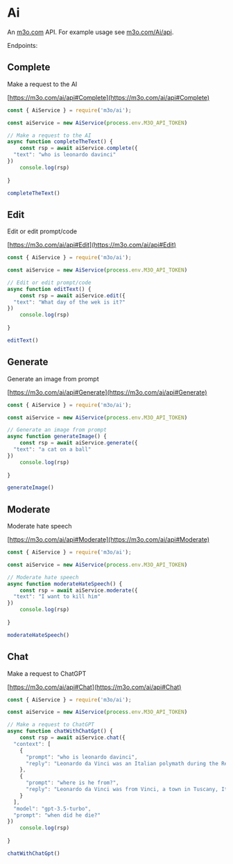 # Ai

An [m3o.com](https://m3o.com) API. For example usage see [m3o.com/Ai/api](https://m3o.com/Ai/api).

Endpoints:

## Complete

Make a request to the AI


[https://m3o.com/ai/api#Complete](https://m3o.com/ai/api#Complete)

```js
const { AiService } = require('m3o/ai');

const aiService = new AiService(process.env.M3O_API_TOKEN)

// Make a request to the AI
async function completeTheText() {
	const rsp = await aiService.complete({
  "text": "who is leonardo davinci"
})
	console.log(rsp)
	
}

completeTheText()
```
## Edit

Edit or edit prompt/code


[https://m3o.com/ai/api#Edit](https://m3o.com/ai/api#Edit)

```js
const { AiService } = require('m3o/ai');

const aiService = new AiService(process.env.M3O_API_TOKEN)

// Edit or edit prompt/code
async function editText() {
	const rsp = await aiService.edit({
  "text": "What day of the wek is it?"
})
	console.log(rsp)
	
}

editText()
```
## Generate

Generate an image from prompt


[https://m3o.com/ai/api#Generate](https://m3o.com/ai/api#Generate)

```js
const { AiService } = require('m3o/ai');

const aiService = new AiService(process.env.M3O_API_TOKEN)

// Generate an image from prompt
async function generateImage() {
	const rsp = await aiService.generate({
  "text": "a cat on a ball"
})
	console.log(rsp)
	
}

generateImage()
```
## Moderate

Moderate hate speech


[https://m3o.com/ai/api#Moderate](https://m3o.com/ai/api#Moderate)

```js
const { AiService } = require('m3o/ai');

const aiService = new AiService(process.env.M3O_API_TOKEN)

// Moderate hate speech
async function moderateHateSpeech() {
	const rsp = await aiService.moderate({
  "text": "I want to kill him"
})
	console.log(rsp)
	
}

moderateHateSpeech()
```
## Chat

Make a request to ChatGPT


[https://m3o.com/ai/api#Chat](https://m3o.com/ai/api#Chat)

```js
const { AiService } = require('m3o/ai');

const aiService = new AiService(process.env.M3O_API_TOKEN)

// Make a request to ChatGPT
async function chatWithChatGpt() {
	const rsp = await aiService.chat({
  "context": [
    {
      "prompt": "who is leonardo davinci",
      "reply": "Leonardo da Vinci was an Italian polymath during the Renaissance period. He was born in 1452 in Vinci, Italy, and is renowned for his contributions to various fields such as science, engineering, art, and anatomy. Da Vinci's most famous works include the Mona Lisa and The Last Supper. He is often considered one of the greatest artists and thinkers of all time."
    },
    {
      "prompt": "where is he from?",
      "reply": "Leonardo da Vinci was from Vinci, a town in Tuscany, Italy."
    }
  ],
  "model": "gpt-3.5-turbo",
  "prompt": "when did he die?"
})
	console.log(rsp)
	
}

chatWithChatGpt()
```
